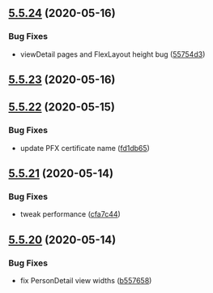 ## [5.5.24](https://github.com/phandcock/grampsview/compare/v5.5.23...v5.5.24) (2020-05-16)


### Bug Fixes

* viewDetail pages and FlexLayout height bug ([55754d3](https://github.com/phandcock/grampsview/commit/55754d3b3dd4575b8e74ca2e208ed4d89d31b00b))



## [5.5.23](https://github.com/phandcock/grampsview/compare/v5.5.22...v5.5.23) (2020-05-16)



## [5.5.22](https://github.com/phandcock/grampsview/compare/v5.5.21...v5.5.22) (2020-05-15)


### Bug Fixes

* update PFX certificate name ([fd1db65](https://github.com/phandcock/grampsview/commit/fd1db65c172b800b097964bd3a23a4b54b521d09))



## [5.5.21](https://github.com/phandcock/grampsview/compare/v5.5.20...v5.5.21) (2020-05-14)


### Bug Fixes

* tweak performance ([cfa7c44](https://github.com/phandcock/grampsview/commit/cfa7c4403d7e0db0048893e37f6692fcdd2d2f2a))



## [5.5.20](https://github.com/phandcock/grampsview/compare/v5.5.19...v5.5.20) (2020-05-14)


### Bug Fixes

* fix PersonDetail view widths ([b557658](https://github.com/phandcock/grampsview/commit/b557658796cf129a78ecea830034b16b85d7131a))




